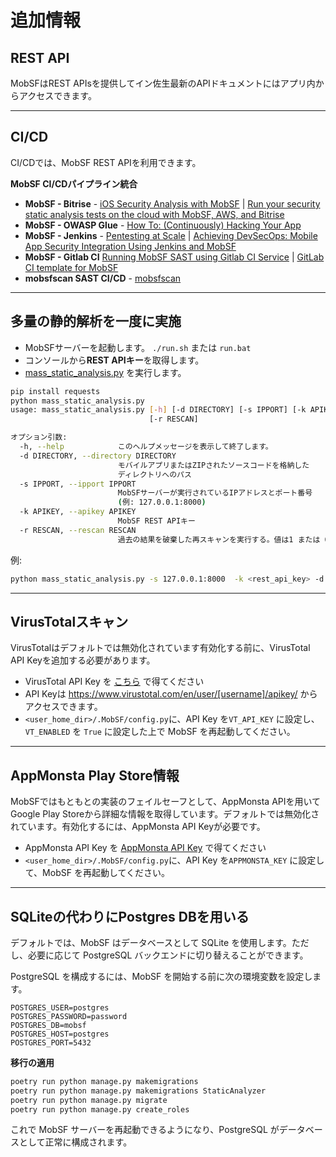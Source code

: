 



# 追加情報

## REST API

MobSFはREST APIsを提供してイン佐生最新のAPIドキュメントにはアプリ内からアクセスできます。
***
## CI/CD

CI/CDでは、MobSF REST APIを利用できます。

**MobSF CI/CDパイプライン統合**

* **MobSF - Bitrise** - [iOS Security Analysis with MobSF](https://www.netguru.com/codestories/ios-security-analysis-with-mobsf) | [Run your security static analysis tests on the cloud with MobSF, AWS, and Bitrise](https://bitrise.io/blog/post/run-your-security-static-analysis-tests-on-the-cloud-with-mobsf-aws-and-bitrise)
* **MobSF - OWASP Glue** - [How To: (Continuously) Hacking Your App](https://medium.com/@omerlh/how-to-continuously-hacking-your-app-c8b32d1633ad)
* **MobSF - Jenkins** - [Pentesting at Scale](https://riis.com/blog/pentesting_at_scale/) |  [Achieving DevSecOps: Mobile App Security Integration Using Jenkins and MobSF](https://medium.com/@debasishkumardas5/achieving-devsecops-mobile-app-security-integration-using-jenkins-and-mobsf-187568f74d4c)
* **MobSF - Gitlab CI** [Running MobSF SAST using Gitlab CI Service](https://waristea.medium.com/running-mobsf-sast-using-gitlab-ci-service-7c3ac3a48648) | [GitLab CI template for MobSF](https://to-be-continuous.gitlab.io/doc/ref/mobsf/)
* **mobsfscan SAST CI/CD** - [mobsfscan](https://github.com/MobSF/mobsfscan)
***
## 多量の静的解析を一度に実施

* MobSFサーバーを起動します。
   `./run.sh` または `run.bat`
* コンソールから**REST APIキー**を取得します。
* [mass_static_analysis.py](https://github.com/MobSF/Mobile-Security-Framework-MobSF/blob/master/scripts/mass_static_analysis.py) を実行します。

```bash
pip install requests
python mass_static_analysis.py
usage: mass_static_analysis.py [-h] [-d DIRECTORY] [-s IPPORT] [-k APIKEY]
                               [-r RESCAN]

オプション引数:
  -h, --help            このヘルプメッセージを表示して終了します。
  -d DIRECTORY, --directory DIRECTORY
                        モバイルアプリまたはZIPされたソースコードを格納した
                        ディレクトリへのパス
  -s IPPORT, --ipport IPPORT
                        MobSFサーバーが実行されているIPアドレスとポート番号
                        (例: 127.0.0.1:8000)
  -k APIKEY, --apikey APIKEY
                        MobSF REST APIキー
  -r RESCAN, --rescan RESCAN
                        過去の結果を破棄した再スキャンを実行する。値は1 または 0を指定 (デフォルト: 0)
```

例:
```bash
python mass_static_analysis.py -s 127.0.0.1:8000  -k <rest_api_key> -d /home/files/
```
***
## VirusTotalスキャン

VirusTotalはデフォルトでは無効化されています有効化する前に、VirusTotal API Keyを追加する必要があります。

* VirusTotal API Key を [こちら](https://www.virustotal.com/#/join-us) で得てください
* API Keyは https://www.virustotal.com/en/user/[username]/apikey/ からアクセスできます。
* `<user_home_dir>/.MobSF/config.py`に、API Key を`VT_API_KEY` に設定し、`VT_ENABLED` を `True` に設定した上で MobSF を再起動してください。
***
## AppMonsta Play Store情報

MobSFではもともとの実装のフェイルセーフとして、AppMonsta APIを用いてGoogle Play Storeから詳細な情報を取得しています。デフォルトでは無効化されています。有効化するには、AppMonsta API Keyが必要です。

* AppMonsta API Key を [AppMonsta API Key](https://appmonsta.com/dashboard/get_api_key/) で得てください
* `<user_home_dir>/.MobSF/config.py`に、API Key を`APPMONSTA_KEY` に設定して、MobSF を再起動してください。
***
## SQLiteの代わりにPostgres DBを用いる

デフォルトでは、MobSF はデータベースとして SQLite を使用します。ただし、必要に応じて PostgreSQL バックエンドに切り替えることができます。

PostgreSQL を構成するには、MobSF を開始する前に次の環境変数を設定します。

    POSTGRES_USER=postgres
    POSTGRES_PASSWORD=password
    POSTGRES_DB=mobsf
    POSTGRES_HOST=postgres
    POSTGRES_PORT=5432

**移行の適用**

```bash
poetry run python manage.py makemigrations 
poetry run python manage.py makemigrations StaticAnalyzer
poetry run python manage.py migrate
poetry run python manage.py create_roles
```

これで MobSF サーバーを再起動できるようになり、PostgreSQL がデータベースとして正常に構成されます。